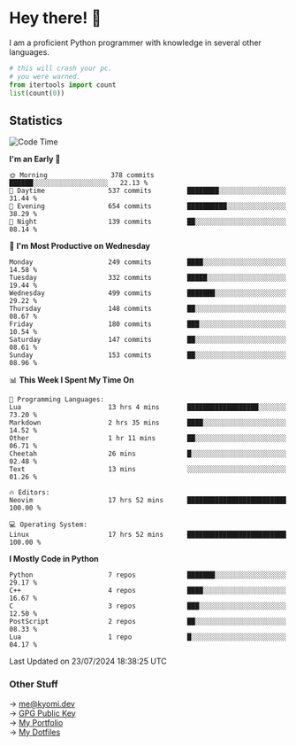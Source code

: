 # Hey there! 👋

I am a proficient Python programmer with knowledge in several other languages.

```py
# this will crash your pc.
# you were warned.
from itertools import count
list(count(0))
```

## Statistics
<!--START_SECTION:waka-->
![Code Time](http://img.shields.io/badge/Code%20Time-1%2C517%20hrs%2036%20mins-blue)

**I'm an Early 🐤** 

```text
🌞 Morning                378 commits         ██████░░░░░░░░░░░░░░░░░░░   22.13 % 
🌆 Daytime                537 commits         ████████░░░░░░░░░░░░░░░░░   31.44 % 
🌃 Evening                654 commits         ██████████░░░░░░░░░░░░░░░   38.29 % 
🌙 Night                  139 commits         ██░░░░░░░░░░░░░░░░░░░░░░░   08.14 % 
```
📅 **I'm Most Productive on Wednesday** 

```text
Monday                   249 commits         ████░░░░░░░░░░░░░░░░░░░░░   14.58 % 
Tuesday                  332 commits         █████░░░░░░░░░░░░░░░░░░░░   19.44 % 
Wednesday                499 commits         ███████░░░░░░░░░░░░░░░░░░   29.22 % 
Thursday                 148 commits         ██░░░░░░░░░░░░░░░░░░░░░░░   08.67 % 
Friday                   180 commits         ███░░░░░░░░░░░░░░░░░░░░░░   10.54 % 
Saturday                 147 commits         ██░░░░░░░░░░░░░░░░░░░░░░░   08.61 % 
Sunday                   153 commits         ██░░░░░░░░░░░░░░░░░░░░░░░   08.96 % 
```


📊 **This Week I Spent My Time On** 

```text
💬 Programming Languages: 
Lua                      13 hrs 4 mins       ██████████████████░░░░░░░   73.20 % 
Markdown                 2 hrs 35 mins       ████░░░░░░░░░░░░░░░░░░░░░   14.52 % 
Other                    1 hr 11 mins        ██░░░░░░░░░░░░░░░░░░░░░░░   06.71 % 
Cheetah                  26 mins             █░░░░░░░░░░░░░░░░░░░░░░░░   02.48 % 
Text                     13 mins             ░░░░░░░░░░░░░░░░░░░░░░░░░   01.26 % 

🔥 Editors: 
Neovim                   17 hrs 52 mins      █████████████████████████   100.00 % 

💻 Operating System: 
Linux                    17 hrs 52 mins      █████████████████████████   100.00 % 
```

**I Mostly Code in Python** 

```text
Python                   7 repos             ███████░░░░░░░░░░░░░░░░░░   29.17 % 
C++                      4 repos             ████░░░░░░░░░░░░░░░░░░░░░   16.67 % 
C                        3 repos             ███░░░░░░░░░░░░░░░░░░░░░░   12.50 % 
PostScript               2 repos             ██░░░░░░░░░░░░░░░░░░░░░░░   08.33 % 
Lua                      1 repo              █░░░░░░░░░░░░░░░░░░░░░░░░   04.17 % 
```




 Last Updated on 23/07/2024 18:38:25 UTC
<!--END_SECTION:waka-->

### Other Stuff

→ [me@kyomi.dev](mailto:me@kyomi.dev)\
→ [GPG Public Key](https://github.com/bitterteriyaki.gpg)\
→ [My Portfolio](https://kyomi.dev)\
→ [My Dotfiles](https://github.com/bitterteriyaki/dotfiles)
